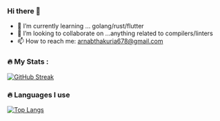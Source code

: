 ### Hi there 👋

- 🌱 I’m currently learning ... golang/rust/flutter 
- 👯 I’m looking to collaborate on ...anything related to compilers/linters
- 📫 How to reach me: arnabthakuria678@gmail.com

### :fire: My Stats :
[![GitHub Streak](http://github-readme-streak-stats.herokuapp.com?user=naruto678&theme=dark&background=000000)](https://git.io/streak-stats)

### :fire: Languages I use 
[![Top Langs](https://github-readme-stats.vercel.app/api/top-langs/?username=naruto678&layout=compact&theme=vision-friendly-dark)](https://github.com/anuraghazra/github-readme-stats)

